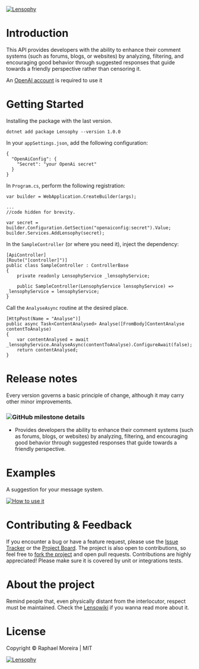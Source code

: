 [![Lensophy](https://dev.azure.com/raphaelmoreira/758a305a-a7fa-4b96-95aa-962c2cf2248c/_apis/git/repositories/27fc1054-4851-4e6d-af8a-a463841dc8c1/items?path=/lensophy-banner.png&versionDescriptor%5BversionOptions%5D=0&versionDescriptor%5BversionType%5D=0&versionDescriptor%5Bversion%5D=main&resolveLfs=true&%24format=octetStream)](https://raphaelmoreira.github.io/lensophy/)
# Introduction
This API provides developers with the ability to enhance their comment systems (such as forums, blogs, or websites) by analyzing, filtering, and encouraging good behavior through suggested responses that guide towards a friendly perspective rather than censoring it. 

An [OpenAI account](https://platform.openai.com/signup) is required to use it

# Getting Started
Installing the package with the last version.
```
dotnet add package Lensophy --version 1.0.0
```

In your `appSettings.json`, add the following configuration:

```
{
  "OpenAiConfig": {
    "Secret": "your OpenAi secret"
  }
}
```

In `Program.cs`, perform the following registration:

```
var builder = WebApplication.CreateBuilder(args);

...
//code hidden for brevity.

var secret = builder.Configuration.GetSection("openaiconfig:secret").Value;
builder.Services.AddLensophy(secret);
```

In the `SampleController` (or where you need it), inject the dependency:
```
[ApiController]
[Route("[controller]")]
public class SampleController : ControllerBase
{
    private readonly LensophyService _lensophyService;

    public SampleController(LensophyService lensophyService) => _lensophyService = lensophyService;
}
```

Call the `AnalyseAsync` routine at the desired place.

```
[HttpPost(Name = "Analyse")]
public async Task<ContentAnalysed> Analyse([FromBody]ContentAnalyse contentToAnalyse)
{
    var contentAnalysed = await _lensophyService.AnalyseAsync(contentToAnalyse).ConfigureAwait(false);
    return contentAnalysed;
}
```

# Release notes
Every version governs a basic principle of change, although it may carry other minor improvements.

### ![GitHub milestone details](https://img.shields.io/github/milestones/progress/raphaelmoreira/lensophy/1)

- Provides developers the ability to enhance their comment systems (such as forums, blogs, or websites) by analyzing, filtering, and encouraging good behavior through suggested responses that guide towards a friendly perspective.

# Examples
A suggestion for your message system.

[![How to use it](https://dev.azure.com/raphaelmoreira/758a305a-a7fa-4b96-95aa-962c2cf2248c/_apis/git/repositories/27fc1054-4851-4e6d-af8a-a463841dc8c1/items?path=/how-to-use-it.png&versionDescriptor%5BversionOptions%5D=0&versionDescriptor%5BversionType%5D=0&versionDescriptor%5Bversion%5D=main&resolveLfs=true&%24format=octetStream)](Readme.md)

# Contributing & Feedback
If you encounter a bug or have a feature request, please use the [Issue Tracker](https://github.com/raphaelmoreira/lensophy/issues) or the [Project Board](https://github.com/users/raphaelmoreira/projects/3). The project is also open to contributions, so feel free to [fork the project](https://github.com/raphaelmoreira/lensophy/fork) and open pull requests. Contributions are highly appreciated! Please make sure it is covered by unit or integrations tests.

# About the project
Remind people that, even physically distant from the interlocutor, respect must be maintained. Check the [Lensowiki](https://github.com/raphaelmoreira/lensophy/wiki) if you wanna read more about it.

# License
Copyright © Raphael Moreira | MIT

[![Lensophy](https://dev.azure.com/raphaelmoreira/758a305a-a7fa-4b96-95aa-962c2cf2248c/_apis/git/repositories/27fc1054-4851-4e6d-af8a-a463841dc8c1/items?path=/footer.png&versionDescriptor%5BversionOptions%5D=0&versionDescriptor%5BversionType%5D=0&versionDescriptor%5Bversion%5D=main&resolveLfs=true&%24format=octetStream)](https://raphaelmoreira.github.io/lensophy/)
